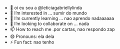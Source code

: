 - 👋 oi eu sou a @leticiagabriellylinda
- 👀 I’m interested in ... sumir do mundo
- 🌱 I’m currently learning ... nao aprendo nadaaaaaa
- 💞️ I’m looking to collaborate on ... nada
- 📫 How to reach me .por cartas, nao respondo zap
- 😄 Pronouns: ela dela
- ⚡ Fun fact: nao tenho

<!---
leticiagabriellylinda/leticiagabriellylinda is a ✨ special ✨ repository because its `README.md` (this file) appears on your GitHub profile.
You can click the Preview link to take a look at your changes.
--->
